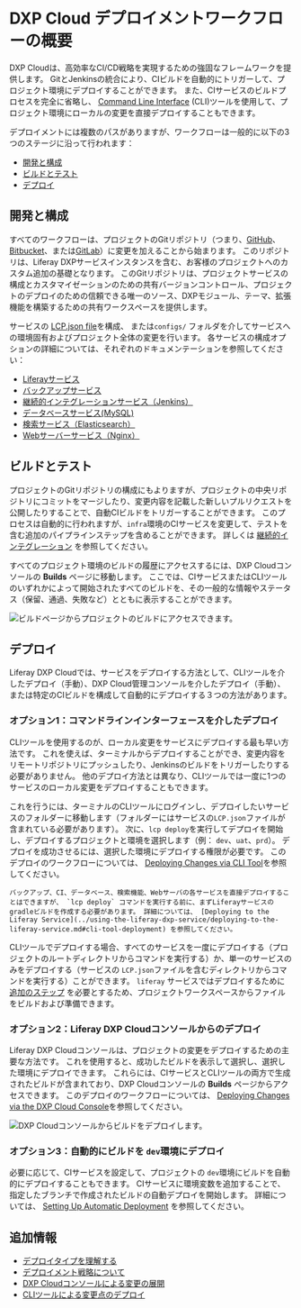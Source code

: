 # DXP Cloud デプロイメントワークフローの概要

DXP Cloudは、高効率なCI/CD戦略を実現するための強固なフレームワークを提供します。 GitとJenkinsの統合により、CIビルドを自動的にトリガーして、プロジェクト環境にデプロイすることができます。 また、CIサービスのビルドプロセスを完全に省略し、 [Command Line Interface](../reference/command-line-tool.md) (CLI)ツールを使用して、プロジェクト環境にローカルの変更を直接デプロイすることもできます。

デプロイメントには複数のパスがありますが、ワークフローは一般的に以下の3つのステージに沿って行われます：

* [開発と構成](#develop-and-configure)
* [ビルドとテスト](#build-and-test)
* [デプロイ](#deploy)

<a name="develop-and-configure" />

## 開発と構成

すべてのワークフローは、プロジェクトのGitリポジトリ（つまり、[GitHub](../getting-started/configuring-your-github-repository.md)、[Bitbucket](../getting-started/configuring-your-bitbucket-repository.md)、または[GitLab](../getting-started/configuring-your-gitlab-repository.md)）に変更を加えることから始まります。 このリポジトリは、Liferay DXPサービスインスタンスを含む、お客様のプロジェクトへのカスタム追加の基礎となります。 このGitリポジトリは、プロジェクトサービスの構成とカスタマイゼーションのための共有バージョンコントロール、プロジェクトのデプロイのための信頼できる唯一のソース、DXPモジュール、テーマ、拡張機能を構築するための共有ワークスペースを提供します。

サービスの [LCP.json file](../reference/configuration-via-lcp-json.md)を構成、 または`configs/` フォルダを介してサービスへの環境固有およびプロジェクト全体の変更を行います。 各サービスの構成オプションの詳細については、それぞれのドキュメンテーションを参照してください：

* [Liferayサービス](../using-the-liferay-dxp-service/configuring-the-liferay-dxp-service.md)
* [バックアップサービス](../platform-services/backup-service/backup-service-overview.md)
* [継続的インテグレーションサービス（Jenkins）](../platform-services/continuous-integration.md)
* [データベースサービス(MySQL)](../platform-services/database-service/database-service.md)
* [検索サービス（Elasticsearch）](../platform-services/search-service.md)
* [Webサーバーサービス（Nginx）](../platform-services/web-server-service.md)

<a name="build-and-test" />

## ビルドとテスト

プロジェクトのGitリポジトリの構成にもよりますが、プロジェクトの中央リポジトリにコミットをマージしたり、変更内容を記載した新しいプルリクエストを公開したりすることで、自動CIビルドをトリガーすることができます。 このプロセスは自動的に行われますが、`infra`環境のCIサービスを変更して、テストを含む追加のパイプラインステップを含めることができます。 詳しくは [継続的インテグレーション](../platform-services/continuous-integration.md) を参照してください。

すべてのプロジェクト環境のビルドの履歴にアクセスするには、DXP Cloudコンソールの **Builds** ページに移動します。 ここでは、CIサービスまたはCLIツールのいずれかによって開始されたすべてのビルドを、その一般的な情報やステータス（保留、通過、失敗など）とともに表示することができます。

![ビルドページからプロジェクトのビルドにアクセスできます。](./overview-of-the-dxp-cloud-deployment-workflow/images/01.png)

<a name="deploy" />

## デプロイ

Liferay DXP Cloudでは、サービスをデプロイする方法として、CLIツールを介したデプロイ（手動）、DXP Cloud管理コンソールを介したデプロイ（手動）、または特定のCIビルドを構成して自動的にデプロイする３つの方法があります。

<a name="option-1-deploying-through-the-command-line-interface" />

### オプション1：コマンドラインインターフェースを介したデプロイ

CLIツールを使用するのが、ローカル変更をサービスにデプロイする最も早い方法です。 これを使えば、ターミナルからデプロイすることができ、変更内容をリモートリポジトリにプッシュしたり、Jenkinsのビルドをトリガーしたりする必要がありません。 他のデプロイ方法とは異なり、CLIツールでは一度に1つのサービスのローカル変更をデプロイすることもできます。

これを行うには、ターミナルのCLIツールにログインし、デプロイしたいサービスのフォルダーに移動します（フォルダーにはサービスの`LCP.json`ファイルが含まれている必要があります）。 次に、`lcp deploy`を実行してデプロイを開始し、デプロイするプロジェクトと環境を選択します（例： `dev`、`uat`、`prd`）。 デプロイを成功させるには、選択した環境にデプロイする権限が必要です。 このデプロイのワークフローについては、 [Deploying Changes via CLI Tool](./deploying-changes-via-the-cli-tool.md)を参照してください。

```{important}
バックアップ、CI、データベース、検索機能、Webサーバの各サービスを直接デプロイすることはできますが、 `lcp deploy` コマンドを実行する前に、まずLiferayサービスのgradleビルドを作成する必要があります。 詳細については、 [Deploying to the Liferay Service](../using-the-liferay-dxp-service/deploying-to-the-liferay-service.md#cli-tool-deployment) を参照してください。
```

CLIツールでデプロイする場合、すべてのサービスを一度にデプロイする（プロジェクトのルートディレクトリからコマンドを実行する）か、単一のサービスのみをデプロイする（サービスの `LCP.json`ファイルを含むディレクトリからコマンドを実行する）ことができます。 `liferay` サービスではデプロイするために [追加のステップ](../using-the-liferay-dxp-service/deploying-to-the-liferay-service.md#cli-tool-deployment) を必要とするため、プロジェクトワークスペースからファイルをビルドおよび準備できます。

<a name="option-2-deploying-from-the-dxp-cloud-console" />

### オプション2：Liferay DXP Cloudコンソールからのデプロイ

Liferay DXP Cloudコンソールは、プロジェクトの変更をデプロイするための主要な方法です。 これを使用すると、成功したビルドを表示して選択し、選択した環境にデプロイできます。 これらには、CIサービスとCLIツールの両方で生成されたビルドが含まれており、DXP Cloudコンソールの **Builds** ページからアクセスできます。 このデプロイのワークフローについては、 [Deploying Changes via the DXP Cloud Console](./deploying-changes-via-the-cli-tool.md)を参照してください。

![DXP Cloudコンソールからビルドをデプロイします。](./overview-of-the-dxp-cloud-deployment-workflow/images/02.png)

<a name="option-3-automatically-deploying-builds-to-dev-environment" />

### オプション3：自動的にビルドを `dev`環境にデプロイ

必要に応じて、CIサービスを設定して、プロジェクトの `dev`環境にビルドを自動的にデプロイすることもできます。 CIサービスに環境変数を追加することで、指定したブランチで作成されたビルドの自動デプロイを開始します。 詳細については、 [Setting Up Automatic Deployment](./automatically-deploying-ci-service-builds) を参照してください。

<a name="additional-information" />

## 追加情報

* [デプロイタイプを理解する](./understanding-deployment-types.md)
* [デプロイメント戦略について](./understanding-deployment-strategies.md)
* [DXP Cloudコンソールによる変更の展開](./deploying-changes-via-the-dxp-cloud-console.md)
* [CLIツールによる変更点のデプロイ](./deploying-changes-via-the-cli-tool.md)
